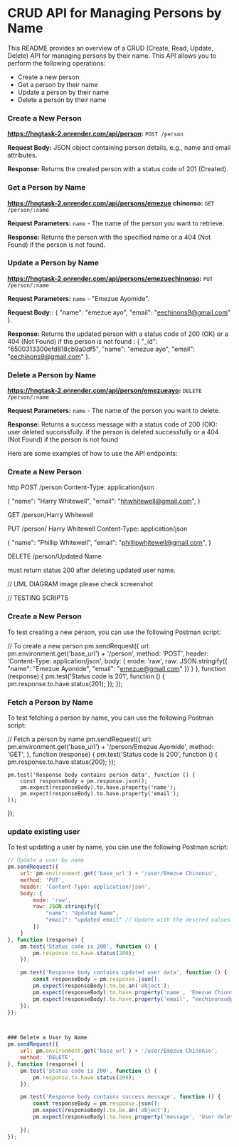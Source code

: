 # CRUD API for Managing Persons by Name

This README provides an overview of a CRUD (Create, Read, Update, Delete) API for managing persons by their name. This API allows you to perform the following operations:

- Create a new person
- Get a person by their name
- Update a person by their name
- Delete a person by their name




### Create a New Person

**https://hngtask-2.onrender.com/api/person:** `POST /person`

**Request Body:** JSON object containing person details, e.g., name and email attributes.

**Response:** Returns the created person with a status code of 201 (Created).

### Get a Person by Name

**https://hngtask-2.onrender.com/api/persons/emezue chinonso:** `GET /person/:name`

**Request Parameters:** `name` - The name of the person you want to retrieve.

**Response:** Returns the person with the specified name or a 404 (Not Found) if the person is not found.

### Update a Person by Name

**https://hngtask-2.onrender.com/api/persons/emezuechinonso:** `PUT /person/:name`

**Request Parameters:** `name` - "Emezue Ayomide".

**Request Body:**: {
   "name": "emezue ayo",
   "email": "eechinons9@gmail.com"
}. 

**Response:** Returns the updated person with a status code of 200 (OK) or a 404 (Not Found) if the person is not found : {
    "_id": "6500313300efd818cb9a0df5",
    "name": "emezue ayo",
    "email": "eechinons9@gmail.com"
}.

### Delete a Person by Name

**https://hngtask-2.onrender.com/api/person/emezueayo:** `DELETE /person/:name`

**Request Parameters:** `name` - The name of the person you want to delete.

**Response:** Returns a success message with a status code of 200 (OK):  user deleted successfully. if the person is deleted successfully or a 404 (Not Found) if the person is not found 

Here are some examples of how to use the API endpoints:

### Create a New Person

http
POST /person
Content-Type: application/json

{
  "name": "Harry Whitewell",
  "email": "hhwhitewell@gmail.com",
}


GET /person/Harry Whitewell


PUT /person/ Harry Whitewell
Content-Type: application/json

{
  "name": "Phillip Whitewell",
  "email": "phillipwhitewell@gmail.com",
}


DELETE /person/Updated Name

must return status 200 after deleting updated user name.





// UML DIAGRAM image please check screenshot

 // TESTING SCRIPTS 

 ### Create a New Person

To test creating a new person, you can use the following Postman script:

//  To create a new person
pm.sendRequest({
    url: pm.environment.get('base_url') + '/person',
    method: 'POST',
    header: 'Content-Type: application/json',
    body: {
        mode: 'raw',
        raw: JSON.stringify({
            "name": "Emezue Ayomide",
            "email": "emezue@gmail.com"
        })
    }
}, function (response) {
    pm.test('Status code is 201', function () {
        pm.response.to.have.status(201);
    });
});

 

 ### Fetch a Person by Name

To test fetching a person by name, you can use the following Postman script:

// Fetch a person by name
pm.sendRequest({
    url: pm.environment.get('base_url') + '/person/Emezue Ayomide', 
    method: 'GET',
}, function (response) {
    pm.test('Status code is 200', function () {
        pm.response.to.have.status(200);
    });

    pm.test('Response body contains person data', function () {
        const responseBody = pm.response.json();
        pm.expect(responseBody).to.have.property('name');
        pm.expect(responseBody).to.have.property('email');
    });
});


### update existing user



To test updating a user by name, you can use the following Postman script:

```javascript
// Update a user by name
pm.sendRequest({
    url: pm.environment.get('base_url') + '/user/Emezue Chinonso',
    method: 'PUT',
    header: 'Content-Type: application/json',
    body: {
        mode: 'raw',
        raw: JSON.stringify({
            "name": "Updated Name",
            "email": "updated email" // Update with the desired values.
        })
    }
}, function (response) {
    pm.test('Status code is 200', function () {
        pm.response.to.have.status(200);
    });

    pm.test('Response body contains updated user data', function () {
        const responseBody = pm.response.json();
        pm.expect(responseBody).to.be.an('object');
        pm.expect(responseBody).to.have.property('name', 'Emezue Chionso'); 
        pm.expect(responseBody).to.have.property('email', "eechinonso@gmail.com"); 
    });
});



### Delete a User by Name
pm.sendRequest({
    url: pm.environment.get('base_url') + '/user/Emezue Chinonso', 
    method: 'DELETE',
}, function (response) {
    pm.test('Status code is 200', function () {
        pm.response.to.have.status(200);
    });

    pm.test('Response body contains success message', function () {
        const responseBody = pm.response.json();
        pm.expect(responseBody).to.be.an('object');
        pm.expect(responseBody).to.have.property('message', 'User deleted successfully'); // Verify the success message.
        
    });
});
